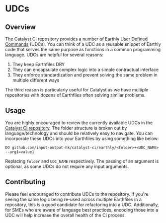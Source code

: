 # UDCs

## Overview

The Catalyst CI repository provides a number of Earthly [User Defined Commands](https://docs.earthly.dev/docs/guides/udc) (UDCs).
You can think of a UDC as a reusable snippet of Earthly code that serves the same purpose as functions in a common programming
language.
UDCs are helpful for several reasons:

1. They keep Earthfiles DRY
2. They can encapsulate complex logic into a simple contractual interface
3. They enforce standardization and prevent solving the same problem in multiple different ways

The third reason is particularly useful for Catalyst as we have multiple repositories with dozens of Earthfiles often solving similar
problems.

## Usage

You are highly encouraged to review the currently available UDCs in the
[Catalyst CI repository](https://github.com/input-output-hk/catalyst-ci/tree/master/earthly).
The folder structure is broken out by language/technology and should be relatively easy to navigate.
You can incorporate these UDCs into your Earthfiles by using something like below:

```Earthfile
DO github.com/input-output-hk/catalyst-ci/earthly/<folder>+<UDC_NAME> --arg1=value1
```

Replacing `folder` and `UDC_NAME` respectively.
The passing of an argument is optional, as some UDCs do not require any input arguments.

## Contributing

Please feel encouraged to contribute UDCs to the repository.
If you're seeing the same logic being re-used across multiple Earthfiles in a repository, this is a good candidate for refactoring
into a UDC.
Additionally, for SMEs who are aware of language best practices, encoding those into a UDC will help increase the overall health of
the CI process.
